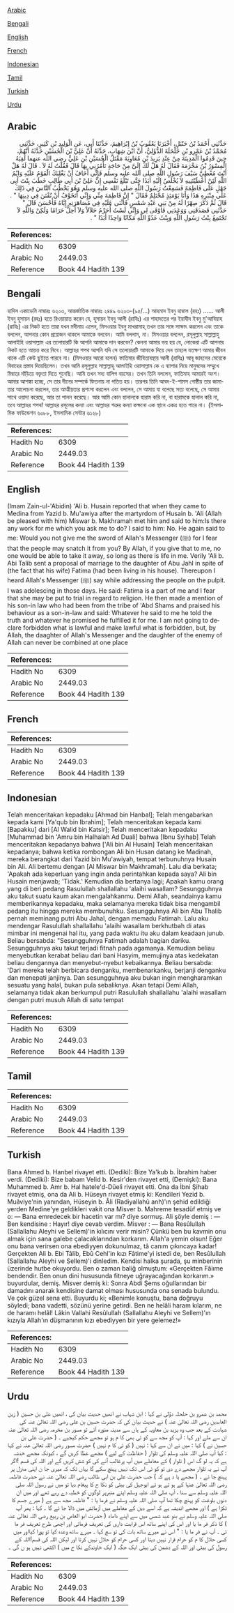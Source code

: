 [Arabic](#arabic)

[Bengali](#bengali)

[English](#english)

[French](#french)

[Indonesian](#indonesian)

[Tamil](#tamil)

[Turkish](#turkish)

[Urdu](#urdu)

## Arabic


<div dir="rtl" lang="ar" style={{fontSize:'larger',backgroundColor:'#f8f9fa',padding:20}}>
حَدَّثَنِي أَحْمَدُ بْنُ حَنْبَلٍ، أَخْبَرَنَا يَعْقُوبُ بْنُ إِبْرَاهِيمَ، حَدَّثَنَا أَبِي، عَنِ الْوَلِيدِ بْنِ كَثِيرٍ، حَدَّثَنِي مُحَمَّدُ بْنُ عَمْرِو بْنِ حَلْحَلَةَ الدُّؤَلِيُّ، أَنَّ ابْنَ شِهَابٍ، حَدَّثَهُ أَنَّ عَلِيَّ بْنَ الْحُسَيْنِ حَدَّثَهُ أَنَّهُمْ، حِينَ قَدِمُوا الْمَدِينَةَ مِنْ عِنْدِ يَزِيدَ بْنِ مُعَاوِيَةَ مَقْتَلَ الْحُسَيْنِ بْنِ عَلِيٍّ رضى الله عنهما لَقِيَهُ الْمِسْوَرُ بْنُ مَخْرَمَةَ فَقَالَ لَهُ هَلْ لَكَ إِلَىَّ مِنْ حَاجَةٍ تَأْمُرُنِي بِهَا قَالَ فَقُلْتُ لَهُ لاَ ‏.‏ قَالَ لَهُ هَلْ أَنْتَ مُعْطِيَّ سَيْفَ رَسُولِ اللَّهِ صلى الله عليه وسلم فَإِنِّي أَخَافُ أَنْ يَغْلِبَكَ الْقَوْمُ عَلَيْهِ وَايْمُ اللَّهِ لَئِنْ أَعْطَيْتَنِيهِ لاَ يُخْلَصُ إِلَيْهِ أَبَدًا حَتَّى تَبْلُغَ نَفْسِي إِنَّ عَلِيَّ بْنَ أَبِي طَالِبٍ خَطَبَ بِنْتَ أَبِي جَهْلٍ عَلَى فَاطِمَةَ فَسَمِعْتُ رَسُولَ اللَّهِ صلى الله عليه وسلم وَهُوَ يَخْطُبُ النَّاسَ فِي ذَلِكَ عَلَى مِنْبَرِهِ هَذَا وَأَنَا يَوْمَئِذٍ مُحْتَلِمٌ فَقَالَ ‏"‏ إِنَّ فَاطِمَةَ مِنِّي وَإِنِّي أَتَخَوَّفُ أَنْ تُفْتَنَ فِي دِينِهَا ‏"‏ ‏.‏ قَالَ ثُمَّ ذَكَرَ صِهْرًا لَهُ مِنْ بَنِي عَبْدِ شَمْسٍ فَأَثْنَى عَلَيْهِ فِي مُصَاهَرَتِهِ إِيَّاهُ فَأَحْسَنَ قَالَ ‏"‏ حَدَّثَنِي فَصَدَقَنِي وَوَعَدَنِي فَأَوْفَى لِي وَإِنِّي لَسْتُ أُحَرِّمُ حَلاَلاً وَلاَ أُحِلُّ حَرَامًا وَلَكِنْ وَاللَّهِ لاَ تَجْتَمِعُ بِنْتُ رَسُولِ اللَّهِ وَبِنْتُ عَدُوِّ اللَّهِ مَكَانًا وَاحِدًا أَبَدًا ‏"‏ ‏.‏
</div>
<div style={{backgroundColor:'#f8f9fa',padding:20, marginBottom: 10}}><table> <thead> <tr> <th>References:</th> <th></th> </tr> </thead> <tbody><tr><td>Hadith No</td><td>6309</td></tr><tr><td>Arabic No</td><td>2449.03</td></tr><tr><td>Reference</td><td>Book 44 Hadith 139</td></tr></tbody></table></div>

## Bengali


<div dir="ltr" lang="bn" style={{fontSize:'larger',backgroundColor:'#f8f9fa',padding:20}}>
হাদিস একাডেমি নাম্বারঃ ৬২০৩, আন্তর্জাতিক নাম্বারঃ ২৪৪৯ ৬২০৩-(৯৫/...) আহমাদ ইবনু হাম্বাল (রহঃ) ...... আলী ইবনু হুসায়ন (রহঃ) হতে রিওয়ায়াত করেন যে, হুসায়ন ইবনু আলী (রাযিঃ) এর শাহাদতের পর ইয়াযীদ ইবনু মু'আবিয়াহ (রাযিঃ) এর নিকট হতে তারা যখন মদীনায় এলেন, মিসওয়ার ইবনু মাখরামাহ্ তখন তার সঙ্গে সাক্ষাৎ করলেন এবং তাকে বললেন, আপনার কোন প্রয়োজন থাকলে আমাকে বলবেন। আমি বললাম, না। মিসওয়ার বললেন, রসূলুল্লাহ সাল্লাল্লাহু আলাইহি ওয়াসাল্লাম এর তলোয়ারটি কি আপনি আমাকে দান করবেন? কেননা আমার ভয় হয় যে, লোকেরা এটি আপনার নিকট হতে আয়ত্ত করে নিবে। আল্লাহর শপথ আপনি যদি সে তলোয়ারটি আমাকে দিয়ে দেন তাহলে যতক্ষণ আমার জীবন থাকে এটি কেউ ছুইতে পারবে না। (মিসওয়ার আরো বলেন) ফাতিমার জীবিতাবস্থায় আলী (রাযিঃ) আবূ জাহলের মেয়েকে বিবাহের প্রস্তাব দিয়েছিলেন। তখন আমি রসূলুল্লাহ সাল্লাল্লাহু আলাইহি ওয়াসাল্লাম কে এ ব্যাপার নিয়ে মানুষদের সম্মুখে মিম্বারে দাঁড়িয়ে বক্তৃতা দিতে শুনেছি। আমি তখন সদ্য বালিগ বয়সের। তখন তিনি বললেন, ফাতিমাহ আমারই অংশ। আমার আশঙ্কা হচ্ছে, সে তার দীনের সম্পর্কে ফিতনায় না পতিত হয়। তারপর তিনি আবদ-ই-শামস গোষ্ঠীয় তার জামাতার আলোচনা করলেন, তার আত্মীয়তার প্রশংসা করলেন এবং বললেন, সে আমায় যা বলেছে সত্য বলেছে, সে আমার সাথে ওয়াদা করেছে, আর তা পালন করেছে। আর আমি কোন হালালকে হারাম করি না, বা হারামকে হালাল করি না, তবে আল্লাহর শপথ! আল্লাহর রসূলের কন্যা এবং আল্লাহর শত্রুর কন্যা কক্ষনো এক স্থানে একত্র হতে পারে না। (ইসলামিক ফাউন্ডেশন ৬০৮৮, ইসলামিক সেন্টার ৬১২৮)
</div>
<div style={{backgroundColor:'#f8f9fa',padding:20, marginBottom: 10}}><table> <thead> <tr> <th>References:</th> <th></th> </tr> </thead> <tbody><tr><td>Hadith No</td><td>6309</td></tr><tr><td>Arabic No</td><td>2449.03</td></tr><tr><td>Reference</td><td>Book 44 Hadith 139</td></tr></tbody></table></div>

## English


<div dir="ltr" lang="en" style={{fontSize:'larger',backgroundColor:'#f8f9fa',padding:20}}>
(Imam Zain-ul-'Abidin) 'Ali b. Husain reported that when they came to Medina from Yazid b. Mu'awiya after the martyrdom of Husain b. 'Ali (Allah be pleased with him) Miswar b. Makhramah met him and said to him:Is there any work for me which you ask me to do? I said to him: No. He again said to me: Would you not give me the sword of Allah's Messenger (ﷺ) for I fear that the people may snatch it from you? By Allah, if you give that to me, no one would be able to take it away, so long as there is life in me. Verily 'Ali b. Abi Talib sent a proposal of marriage to the daughter of Abu Jahl in spite of (the fact that his wife) Fatima (had been living in his house). Thereupon I heard Allah's Messenger (ﷺ) say while addressing the people on the pulpit. I was adolescing in those days. He said: Fatima is a part of me and I fear that she may be put to trial in regard to religion. He then made a mention of his son-in law who had been from the tribe of 'Abd Shams and praised his behaviour as a son-in-law and said: Whatever he said to me he told the truth and whatever he promised he fulfilled it for me. I am not going to declare forbidden what is lawful and make lawful what is forbidden, but, by Allah, the daaghter of Allah's Messenger and the daughter of the enemy of Allah can never be combined at one place
</div>
<div style={{backgroundColor:'#f8f9fa',padding:20, marginBottom: 10}}><table> <thead> <tr> <th>References:</th> <th></th> </tr> </thead> <tbody><tr><td>Hadith No</td><td>6309</td></tr><tr><td>Arabic No</td><td>2449.03</td></tr><tr><td>Reference</td><td>Book 44 Hadith 139</td></tr></tbody></table></div>

## French


<div dir="ltr" lang="fr" style={{fontSize:'larger',backgroundColor:'#f8f9fa',padding:20}}>

</div>
<div style={{backgroundColor:'#f8f9fa',padding:20, marginBottom: 10}}><table> <thead> <tr> <th>References:</th> <th></th> </tr> </thead> <tbody><tr><td>Hadith No</td><td>6309</td></tr><tr><td>Arabic No</td><td>2449.03</td></tr><tr><td>Reference</td><td>Book 44 Hadith 139</td></tr></tbody></table></div>

## Indonesian


<div dir="ltr" lang="id" style={{fontSize:'larger',backgroundColor:'#f8f9fa',padding:20}}>
Telah menceritakan kepadaku [Ahmad bin Hanbal]; Telah mengabarkan kepada kami [Ya'qub bin Ibrahim]; Telah menceritakan kepada kami [Bapakku] dari [Al Walid bin Katsir]; Telah menceritakan kepadaku [Muhammad bin 'Amru bin Halhalah Ad Duali] bahwa [Ibnu Syihab] Telah menceritakan kepadanya bahwa ['Ali bin Al Husain] Telah menceritakan kepadanya; bahwa ketika rombongan Ali bin Husan datang ke Madinah, mereka berangkat dari Yazid bin Mu'awiyah, tempat terbunuhnya Husain bin Ali. Ali bertemu dengan [Al Miswar bin Makhramah]. Lalu dia berkata; 'Apakah ada keperluan yang ingin anda perintahkan kepada saya? Ali bin Husain menjawab; 'Tidak.' Kemudian dia bertanya lagi; Apakah kamu orang yang di beri pedang Rasulullah shallallahu 'alaihi wasallam? Sesungguhnya aku takut suatu kaum akan mengalahkanmu. Demi Allah, seandainya kamu memberikannya kepadaku, maka selamanya mereka tidak bisa mengambil pedang itu hingga mereka membunuhku. Sesungguhnya Ali bin Abu Thalib pernah meminang putri Abu Jahal, dengan memadu Fatimah. Lalu aku mendengar Rasulullah shallallahu 'alaihi wasallam berkhutbah di atas mimbar ini mengenai hal itu, yang pada waktu itu aku dalam keadaan junub. Beliau bersabda: "Sesungguhnya Fatimah adalah bagian dariku. Sesungguhnya aku takut terjadi fitnah pada agamanya. Kemudian beliau menyebutkan kerabat beliau dari bani Hasyim, memujinya atas kedekatan beliau dengannya dan menyebut-nyebut kebaikannya. Beliau bersabda: 'Dari mereka telah berbicara denganku, membenarkanku, berjanji denganku dan menepati janjinya. Dan sesungguhnya aku bukan ingin mengharamkan sesuatu yang halal, bukan pula sebaliknya. Akan tetapi Demi Allah, selamanya tidak akan berkumpul putri Rasulullah shallallahu 'alaihi wasallam dengan putri musuh Allah di satu tempat
</div>
<div style={{backgroundColor:'#f8f9fa',padding:20, marginBottom: 10}}><table> <thead> <tr> <th>References:</th> <th></th> </tr> </thead> <tbody><tr><td>Hadith No</td><td>6309</td></tr><tr><td>Arabic No</td><td>2449.03</td></tr><tr><td>Reference</td><td>Book 44 Hadith 139</td></tr></tbody></table></div>

## Tamil


<div dir="ltr" lang="ta" style={{fontSize:'larger',backgroundColor:'#f8f9fa',padding:20}}>

</div>
<div style={{backgroundColor:'#f8f9fa',padding:20, marginBottom: 10}}><table> <thead> <tr> <th>References:</th> <th></th> </tr> </thead> <tbody><tr><td>Hadith No</td><td>6309</td></tr><tr><td>Arabic No</td><td>2449.03</td></tr><tr><td>Reference</td><td>Book 44 Hadith 139</td></tr></tbody></table></div>

## Turkish


<div dir="ltr" lang="tr" style={{fontSize:'larger',backgroundColor:'#f8f9fa',padding:20}}>
Bana Ahmed b. Hanbel rivayet etti. (Dediki): Bize Ya'kub b. İbrahim haber verdi. (Dediki): Bize babam Velid b. Kesir'den rivayet etti, (Demişki): Bana Muhammed b. Amr b. Hal hatele'd-Düeli rivayet etti. Ona da İbni Şihab rivayet etmiş, ona da Ali b. Hüseyn rivayet etmiş ki: Kendileri Yezid b. Muâviye'nin yanından, Hüseyin b. Âli (Radiyallahû anh)'ın şehid edildiği yerden Medine'ye geldikleri vakit ona Misver b. Mahreme tesadüf etmiş ve o: — Bana emredecek bir hacetin var mı? diye sormuş. Ali şöyle demiş : — Ben kendisine : Hayır! diye cevab verdim. Misver : — Bana Resûlullah (Sallallahu Aleyhi ve Sellem)'in kılıcını verir misin? Çünkü ben bu kavmin onu almak için sana galebe çalacaklarından korkarım. Allah'a yemin olsun! Eğer onu bana verirsen ona ebediyyen dokunulmaz, tâ canım çıkıncaya kadar! Gerçekten Ali b. Ebi Tâlib, Ebû Cehl'in kızı Fâtime'yi istedi de, ben Resûlullah (Sallallahu Aleyhi ve Sellem)'i dinledim. Kendisi halka şurada, şu minberinin üzerinde hutbe okuyordu. Ben o zaman baliğ olmuştum: «Gerçekten Fâiıme bendendir. Ben onun dini hususunda fitneye uğrayacağından korkarım.» buyurdular, demiş. Misver demiş ki: Sonra Abdi Şems oğullarından bir damadını anarak kendisine damat olması hususunda ona senada bulundu. Ve çok güzel sena etti. Buyurdu ki; «Benimle konuştu, bana doğruyu söyledi; bana vadetti, sözünü yerine getirdi. Ben ne helâli haram kılarım, ne de haramı helâl! Lâkin Vallahi Resûlullah (Sallallahu Aleyhi ve Sellem)'ın kızıyla Allah'ın düşmanının kızı ebediyyen bir yere gelemez!»
</div>
<div style={{backgroundColor:'#f8f9fa',padding:20, marginBottom: 10}}><table> <thead> <tr> <th>References:</th> <th></th> </tr> </thead> <tbody><tr><td>Hadith No</td><td>6309</td></tr><tr><td>Arabic No</td><td>2449.03</td></tr><tr><td>Reference</td><td>Book 44 Hadith 139</td></tr></tbody></table></div>

## Urdu


<div dir="rtl" lang="ur" style={{fontSize:'larger',backgroundColor:'#f8f9fa',padding:20}}>
محمد بن عمرو بن حلحلہ دؤلی نے کہا : ابن شہاب نے انھیں حدیث بیان کی ، انھیں علی بن حسین ( زین العابدین رضی اللہ تعالیٰ عنہ ) نے حدیث بیان کی کہ حضرت حسین بن علی رضی اللہ تعالیٰ عنہ کی شہادت کے بعد جب وہ یزید بن معاویہ کے ہاں سے مدینہ منورہ آئے تو مسور بن مخرمہ رضی اللہ تعالیٰ عنہ ان سے ملے اور کہا : آپ کو مجھ سے کو ئی بھی کا م ہو تو مجھے حکم کیجیے ۔ ( حضرت علی بن حسین نے ) کہا : میں نے ان سے کہا : نہیں ( کو ئی کا م نہیں ) حضرت مسور رضی اللہ تعالیٰ عنہ نے کہا : کیا آپ صلی اللہ علیہ وسلم کی تلوار ( حفاظت کے لیے ) مجھے عطا کریں گے ، کیونکہ مجھے خدشہ ہے کہ یہ لو گ اس ( تلوار ) کے معاملے میں آپ پرغالب آنے کی کو شش کریں گے اور اللہ کی قسم !اگر آپ نے یہ تلوار مجھے دے دی تو کو ئی اس تک نہیں پہنچ سکے گا یہاں تک کہ میری جا ن اپنی منزل پر پہنچ جا ئے ۔ ( مجھے یا د ہے کہ ) جب حضرت علی بن ابی طالب رضی اللہ تعالیٰ عنہ نے حضرت فاطمہ رضی اللہ تعالیٰ عنہا کے ہو تے ہو ئے ابوجہل کی بیٹی کو نکا ح کا پیغام دیا تو میں نے رسول اللہ صلی اللہ علیہ وسلم سے سنا ، آپ صلی اللہ علیہ وسلم اپنے منبرپر لوگوں کو خطبہ دے رہے تھے اور میں ان دنوں بلوغت کو پہنچ چکا تھا آپ صلی اللہ علیہ وسلم نے فرما یا : " فاطمہ مجھ سے ہے ( میرے جسم کا ٹکڑا ہے ) اور مجھے اندیشہ ہے کہ اسے دین کے معاملے میں آزمائش میں ڈالا جا ئے گا ۔ کہا : پھر آپ صلی اللہ علیہ وسلم نے بنو عبد شمس میں سے اپنے داماد ( حضرت ابو العاص بن ربیع رضی اللہ تعالیٰ عنہ ) کا ذکر فر ما یا اور اس کی اپنے ساتھ اس قرابت داری کی تعریف فرمائی اور اچھی طرح تعریف فر ما ئی ۔ آپ نے فر ما یا : " اس نے میرے ساتھ بات کی تو سچ کہا ۔ میرے ساتھ وعدہ کیا تو پورا کیااور میں کسی حلال کا م کو حرام قرار نہیں دیتا اور کسی حرام کو حلال نہیں کرتا اور لیکن اللہ کی قسم!اللہ کے رسول کی بیٹی اور اللہ کے دشمن کی بیٹی ایک جگہ ( ایک خاوندکے نکا ح میں ) اکٹھی نہیں ہو ں گی ۔
</div>
<div style={{backgroundColor:'#f8f9fa',padding:20, marginBottom: 10}}><table> <thead> <tr> <th>References:</th> <th></th> </tr> </thead> <tbody><tr><td>Hadith No</td><td>6309</td></tr><tr><td>Arabic No</td><td>2449.03</td></tr><tr><td>Reference</td><td>Book 44 Hadith 139</td></tr></tbody></table></div>